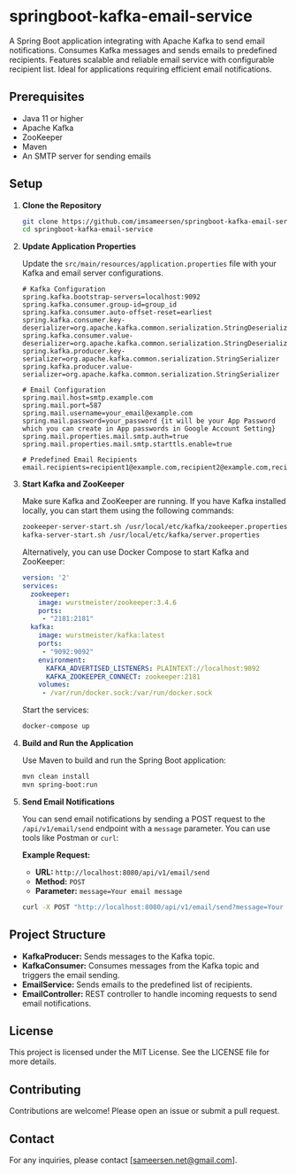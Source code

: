 # springboot-kafka-email-service

A Spring Boot application integrating with Apache Kafka to send email notifications. Consumes Kafka messages and sends emails to predefined recipients. Features scalable and reliable email service with configurable recipient list. Ideal for applications requiring efficient email notifications.

## Prerequisites

- Java 11 or higher
- Apache Kafka
- ZooKeeper
- Maven
- An SMTP server for sending emails

## Setup

1. **Clone the Repository**

    ```bash
    git clone https://github.com/imsameersen/springboot-kafka-email-service.git
    cd springboot-kafka-email-service
    ```

2. **Update Application Properties**

   Update the `src/main/resources/application.properties` file with your Kafka and email server configurations.

    ```properties
    # Kafka Configuration
    spring.kafka.bootstrap-servers=localhost:9092
    spring.kafka.consumer.group-id=group_id
    spring.kafka.consumer.auto-offset-reset=earliest
    spring.kafka.consumer.key-deserializer=org.apache.kafka.common.serialization.StringDeserializer
    spring.kafka.consumer.value-deserializer=org.apache.kafka.common.serialization.StringDeserializer
    spring.kafka.producer.key-serializer=org.apache.kafka.common.serialization.StringSerializer
    spring.kafka.producer.value-serializer=org.apache.kafka.common.serialization.StringSerializer

    # Email Configuration
    spring.mail.host=smtp.example.com
    spring.mail.port=587
    spring.mail.username=your_email@example.com
    spring.mail.password=your_password {it will be your App Password which you can create in App passwords in Google Account Setting}
    spring.mail.properties.mail.smtp.auth=true
    spring.mail.properties.mail.smtp.starttls.enable=true

    # Predefined Email Recipients
    email.recipients=recipient1@example.com,recipient2@example.com,recipient3@example.com
    ```

3. **Start Kafka and ZooKeeper**

   Make sure Kafka and ZooKeeper are running. If you have Kafka installed locally, you can start them using the following commands:

    ```bash
    zookeeper-server-start.sh /usr/local/etc/kafka/zookeeper.properties
    kafka-server-start.sh /usr/local/etc/kafka/server.properties
    ```

   Alternatively, you can use Docker Compose to start Kafka and ZooKeeper:

    ```yaml
    version: '2'
    services:
      zookeeper:
        image: wurstmeister/zookeeper:3.4.6
        ports:
         - "2181:2181"
      kafka:
        image: wurstmeister/kafka:latest
        ports:
         - "9092:9092"
        environment:
          KAFKA_ADVERTISED_LISTENERS: PLAINTEXT://localhost:9092
          KAFKA_ZOOKEEPER_CONNECT: zookeeper:2181
        volumes:
         - /var/run/docker.sock:/var/run/docker.sock
    ```

   Start the services:

    ```bash
    docker-compose up
    ```

4. **Build and Run the Application**

   Use Maven to build and run the Spring Boot application:

    ```bash
    mvn clean install
    mvn spring-boot:run
    ```

5. **Send Email Notifications**

   You can send email notifications by sending a POST request to the `/api/v1/email/send` endpoint with a `message` parameter. You can use tools like Postman or `curl`:

   **Example Request:**

    - **URL:** `http://localhost:8080/api/v1/email/send`
    - **Method:** `POST`
    - **Parameter:** `message=Your email message`

    ```bash
    curl -X POST "http://localhost:8080/api/v1/email/send?message=Your email message"
    ```

## Project Structure

- **KafkaProducer:** Sends messages to the Kafka topic.
- **KafkaConsumer:** Consumes messages from the Kafka topic and triggers the email sending.
- **EmailService:** Sends emails to the predefined list of recipients.
- **EmailController:** REST controller to handle incoming requests to send email notifications.

## License

This project is licensed under the MIT License. See the LICENSE file for more details.

## Contributing

Contributions are welcome! Please open an issue or submit a pull request.

## Contact

For any inquiries, please contact [sameersen.net@gmail.com].
